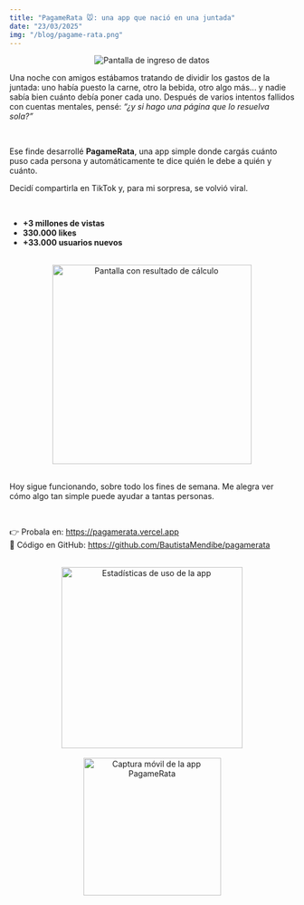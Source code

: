 ```yaml
---
title: "PagameRata 🐭: una app que nació en una juntada"
date: "23/03/2025"
img: "/blog/pagame-rata.png"
---
```

<div style="width: 100%">

<div style="text-align: center;">
</div>

<div class="separator" style="clear: both; text-align: center;">
  <img src="https://blogger.googleusercontent.com/img/b/R29vZ2xl/AVvXsEiCv-GWabqoGjwt2fFRnikcbx4gB0u3kaWin81IBgP8shLzf1XbgFsdP8npbmxKemAUR2cwzi-sBX5yTnnTOXoyQzI7-7-zqx7JfWQ4VvN0cXc1B41T-rLoO4nQWsRHT2-nZ5QoVEnUTH25nqCXrXjxnQ31Kigyzc3tCF-pbrB8d9Y2EkjiECWVrfZyuvQ/w622-h421/Screenshot%202025-03-23%20131018.png" alt="Pantalla de ingreso de datos" />
</div>

<p>Una noche con amigos estábamos tratando de dividir los gastos de la juntada: uno había puesto la carne, otro la bebida, otro algo más... y nadie sabía bien cuánto debía poner cada uno. Después de varios intentos fallidos con cuentas mentales, pensé: <i>“¿y si hago una página que lo resuelva sola?”</i></p>
<br>
<p>Ese finde desarrollé <strong>PagameRata</strong>, una app simple donde cargás cuánto puso cada persona y automáticamente te dice quién le debe a quién y cuánto.</p>

<p>Decidí compartirla en TikTok y, para mi sorpresa, se volvió viral.</p>
<br>
<ul>
  <li><strong>+3 millones de vistas</strong></li>
  <li><strong>330.000 likes</strong></li>
  <li><strong>+33.000 usuarios nuevos</strong></li>
</ul>
<br>
<div style="text-align: center;">
  <img src="https://blogger.googleusercontent.com/img/b/R29vZ2xl/AVvXsEh6ultew8nS-Dp4laIP7KtNfYDNmKjLYfNE-Ag3CYN12uvqEVv829proGmIhYFvnwDIBoWMqbf4rcEzfBo0Lx-jCOumUMmC5QPZRZiLzvXWW5sPc3IEj5Ty8gaLJ3YRVs_FaDidGada5c0kYivIjxtQ45Qf0fCmmQnkzNhYcMu43jwrXPiLt2fkQMNiFlo/w352-h307/Screenshot%202025-03-23%20131047.png" width="352" alt="Pantalla con resultado de cálculo" />
</div>
<br>
<p>Hoy sigue funcionando, sobre todo los fines de semana. Me alegra ver cómo algo tan simple puede ayudar a tantas personas.</p>
<br>
<p>👉 Probala en: <a href="https://pagamerata.vercel.app" target="_blank">https://pagamerata.vercel.app</a><br>
📂 Código en GitHub: <a href="https://github.com/BautistaMendibe/pagamerata" target="_blank">https://github.com/BautistaMendibe/pagamerata</a></p>
<br>
<div style="text-align: center;">
  <img src="https://blogger.googleusercontent.com/img/b/R29vZ2xl/AVvXsEgJkTYD0TMqgtbmJG-mQW5KCRTz7fbDudbkFGDA4M5RmNtDjRxwST9-_IJ2T7-vx9fAVumhmdreZQH1ltaNRmYrIIj8QZ0FEOdHwBqq3_JDADnYl5JuB_XZeEz7u6xl1Lx2mW4wEu6REonmSuf8JOkue7gNuvB6pwIUfb9PMAs2iGwFvfCTsrTN9IDtS84/s320/Screenshot%202025-03-23%20134059.png" width="320" alt="Estadísticas de uso de la app" />
</div>
<br>
<div style="text-align: center;">
  <img src="https://blogger.googleusercontent.com/img/b/R29vZ2xl/AVvXsEg5ntqnz7kB4fIDxs-X-lyUHOlhVZNPMO2Mcx4ZcIjYGLdIDKY0663G0T3sOtEcDEbHKWju1okQS-ND_YspZJ063_p7w6lPLIaqdgfU3x5Uyijk3DkyJyIrHieOk5Y09DzICWYTBHBKBr6V4v46oRLWfOavNA7kwjhg66RRFFAKXNWeSn9UL1F2klWH8vw/s320/WhatsApp%20Image%202025-03-23%20at%2013.05.07.jpeg" width="243" alt="Captura móvil de la app PagameRata" />
</div>
</div>
